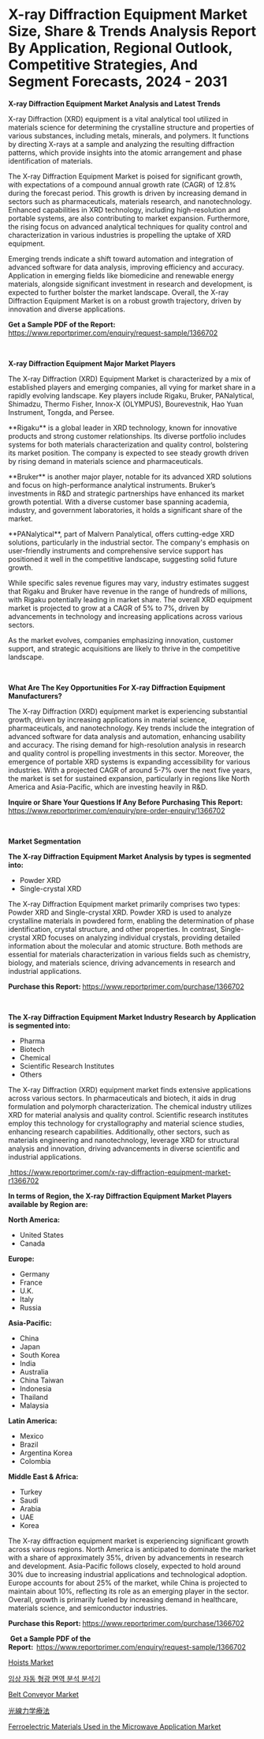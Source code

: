 <p><h1>X-ray Diffraction Equipment Market Size, Share & Trends Analysis Report By Application, Regional Outlook, Competitive Strategies, And Segment Forecasts, 2024 - 2031</h1></p><p><strong>X-ray Diffraction Equipment Market Analysis and Latest Trends</strong></p>
<p><p>X-ray Diffraction (XRD) equipment is a vital analytical tool utilized in materials science for determining the crystalline structure and properties of various substances, including metals, minerals, and polymers. It functions by directing X-rays at a sample and analyzing the resulting diffraction patterns, which provide insights into the atomic arrangement and phase identification of materials.</p><p>The X-ray Diffraction Equipment Market is poised for significant growth, with expectations of a compound annual growth rate (CAGR) of 12.8% during the forecast period. This growth is driven by increasing demand in sectors such as pharmaceuticals, materials research, and nanotechnology. Enhanced capabilities in XRD technology, including high-resolution and portable systems, are also contributing to market expansion. Furthermore, the rising focus on advanced analytical techniques for quality control and characterization in various industries is propelling the uptake of XRD equipment.</p><p>Emerging trends indicate a shift toward automation and integration of advanced software for data analysis, improving efficiency and accuracy. Application in emerging fields like biomedicine and renewable energy materials, alongside significant investment in research and development, is expected to further bolster the market landscape. Overall, the X-ray Diffraction Equipment Market is on a robust growth trajectory, driven by innovation and diverse applications.</p></p>
<p><strong>Get a Sample PDF of the Report:&nbsp;</strong> <a href="https://www.reportprimer.com/enquiry/request-sample/1366702">https://www.reportprimer.com/enquiry/request-sample/1366702</a></p>
<p>&nbsp;</p>
<p><strong>X-ray Diffraction Equipment Major Market Players</strong></p>
<p><p>The X-ray Diffraction (XRD) Equipment Market is characterized by a mix of established players and emerging companies, all vying for market share in a rapidly evolving landscape. Key players include Rigaku, Bruker, PANalytical, Shimadzu, Thermo Fisher, Innox-X (OLYMPUS), Bourevestnik, Hao Yuan Instrument, Tongda, and Persee.</p><p>**Rigaku** is a global leader in XRD technology, known for innovative products and strong customer relationships. Its diverse portfolio includes systems for both materials characterization and quality control, bolstering its market position. The company is expected to see steady growth driven by rising demand in materials science and pharmaceuticals.</p><p>**Bruker** is another major player, notable for its advanced XRD solutions and focus on high-performance analytical instruments. Bruker’s investments in R&D and strategic partnerships have enhanced its market growth potential. With a diverse customer base spanning academia, industry, and government laboratories, it holds a significant share of the market.</p><p>**PANalytical**, part of Malvern Panalytical, offers cutting-edge XRD solutions, particularly in the industrial sector. The company's emphasis on user-friendly instruments and comprehensive service support has positioned it well in the competitive landscape, suggesting solid future growth.</p><p>While specific sales revenue figures may vary, industry estimates suggest that Rigaku and Bruker have revenue in the range of hundreds of millions, with Rigaku potentially leading in market share. The overall XRD equipment market is projected to grow at a CAGR of 5% to 7%, driven by advancements in technology and increasing applications across various sectors.</p><p>As the market evolves, companies emphasizing innovation, customer support, and strategic acquisitions are likely to thrive in the competitive landscape.</p></p>
<p>&nbsp;</p>
<p><strong>What Are The Key Opportunities For X-ray Diffraction Equipment Manufacturers?</strong></p>
<p><p>The X-ray Diffraction (XRD) equipment market is experiencing substantial growth, driven by increasing applications in material science, pharmaceuticals, and nanotechnology. Key trends include the integration of advanced software for data analysis and automation, enhancing usability and accuracy. The rising demand for high-resolution analysis in research and quality control is propelling investments in this sector. Moreover, the emergence of portable XRD systems is expanding accessibility for various industries. With a projected CAGR of around 5-7% over the next five years, the market is set for sustained expansion, particularly in regions like North America and Asia-Pacific, which are investing heavily in R&D.</p></p>
<p><strong>Inquire or Share Your Questions If Any Before Purchasing This Report:</strong> <a href="https://www.reportprimer.com/enquiry/pre-order-enquiry/1366702">https://www.reportprimer.com/enquiry/pre-order-enquiry/1366702</a></p>
<p>&nbsp;</p>
<p><strong>Market Segmentation</strong></p>
<p><strong>The X-ray Diffraction Equipment Market Analysis by types is segmented into:</strong></p>
<p><ul><li>Powder XRD</li><li>Single-crystal XRD</li></ul></p>
<p><p>The X-ray Diffraction Equipment market primarily comprises two types: Powder XRD and Single-crystal XRD. Powder XRD is used to analyze crystalline materials in powdered form, enabling the determination of phase identification, crystal structure, and other properties. In contrast, Single-crystal XRD focuses on analyzing individual crystals, providing detailed information about the molecular and atomic structure. Both methods are essential for materials characterization in various fields such as chemistry, biology, and materials science, driving advancements in research and industrial applications.</p></p>
<p><strong>Purchase this Report:&nbsp;</strong><a href="https://www.reportprimer.com/purchase/1366702">https://www.reportprimer.com/purchase/1366702</a></p>
<p>&nbsp;</p>
<p><strong>The X-ray Diffraction Equipment Market Industry Research by Application is segmented into:</strong></p>
<p><ul><li>Pharma</li><li>Biotech</li><li>Chemical</li><li>Scientific Research Institutes</li><li>Others</li></ul></p>
<p><p>The X-ray Diffraction (XRD) equipment market finds extensive applications across various sectors. In pharmaceuticals and biotech, it aids in drug formulation and polymorph characterization. The chemical industry utilizes XRD for material analysis and quality control. Scientific research institutes employ this technology for crystallography and material science studies, enhancing research capabilities. Additionally, other sectors, such as materials engineering and nanotechnology, leverage XRD for structural analysis and innovation, driving advancements in diverse scientific and industrial applications.</p></p>
<p><a href="https://www.reportprimer.com/x-ray-diffraction-equipment-market-r1366702">&nbsp;https://www.reportprimer.com/x-ray-diffraction-equipment-market-r1366702</a></p>
<p><strong>In terms of Region, the X-ray Diffraction Equipment Market Players available by Region are:</strong></p>
<p>
    <p> <strong> North America: </strong>
        <ul>
            <li>United States</li>
            <li>Canada</li>
        </ul>
        </p> 
    <p> <strong> Europe: </strong>
        <ul>
            <li>Germany</li>
            <li>France</li>
            <li>U.K.</li>
            <li>Italy</li>
            <li>Russia</li>
        </ul>
        </p> 
    <p> <strong> Asia-Pacific: </strong>
        <ul>
            <li>China</li>
            <li>Japan</li>
            <li>South Korea</li>
            <li>India</li>
            <li>Australia</li>
            <li>China Taiwan</li>
            <li>Indonesia</li>
            <li>Thailand</li>
            <li>Malaysia</li>
        </ul>
        </p> 
    <p> <strong> Latin America: </strong>
        <ul>
            <li>Mexico</li>
            <li>Brazil</li>
            <li>Argentina Korea</li>
            <li>Colombia</li>
        </ul>
        </p> 
    <p> <strong> Middle East & Africa: </strong>
        <ul>
            <li>Turkey</li>
            <li>Saudi</li>
            <li>Arabia</li>
            <li>UAE</li>
            <li>Korea</li>
        </ul>
    </p>
    </p>
<p><p>The X-ray diffraction equipment market is experiencing significant growth across various regions. North America is anticipated to dominate the market with a share of approximately 35%, driven by advancements in research and development. Asia-Pacific follows closely, expected to hold around 30% due to increasing industrial applications and technological adoption. Europe accounts for about 25% of the market, while China is projected to maintain about 10%, reflecting its role as an emerging player in the sector. Overall, growth is primarily fueled by increasing demand in healthcare, materials science, and semiconductor industries.</p></p>
<p><strong>Purchase this Report: </strong><a href="https://www.reportprimer.com/purchase/1366702">https://www.reportprimer.com/purchase/1366702</a></p>
<p>&nbsp;<strong>Get a Sample PDF of the Report:&nbsp;&nbsp;</strong><a href="https://www.reportprimer.com/enquiry/request-sample/1366702">https://www.reportprimer.com/enquiry/request-sample/1366702</a></p>
<p><strong></strong></p>
<p><p><a href="https://www.linkedin.com/pulse/hoists-market-strategic-insights-product-evolution-9xq0e?trackingId=tK83q436Sf6HenapBi4v7g%3D%3D">Hoists Market</a></p><p><a href="https://medium.com/@kavonhansen21/%EC%9E%84%EC%83%81-%EC%9E%90%EB%8F%99-%ED%98%95%EA%B4%91-%EB%A9%B4%EC%97%AD-%EB%B6%84%EC%84%9D%EA%B8%B0-%EC%8B%9C%EC%9E%A5%EC%9D%98-%EC%A3%BC%EC%9A%94-%EB%8F%99%EC%9D%B8-%EB%B6%84%EC%84%9D-2024%EB%85%84%EB%B6%80%ED%84%B0-2031%EB%85%84%EA%B9%8C%EC%A7%80%EC%9D%98-%EC%8B%9C%EC%9E%A5-%EB%8F%99%ED%96%A5-%EB%B0%8F-%ED%96%A5%ED%9B%84-%EC%A0%84%EB%A7%9D-d96f6f8bfb71?postPublishedType=repub">임상 자동 형광 면역 분석 분석기</a></p><p><a href="https://www.linkedin.com/pulse/comprehensive-analysis-global-belt-conveyor-market-growth-4eyne?trackingId=Gj%2FNxz%2BbQnSTj2QVkZQvDg%3D%3D">Belt Conveyor Market</a></p><p><a href="https://medium.com/@taniawisozk/%E5%85%89%E7%B7%9A%E5%8A%9B%E5%AD%A6%E7%99%82%E6%B3%95%E5%B8%82%E5%A0%B4%E3%81%AF%E3%81%A9%E3%81%AE%E3%82%88%E3%81%86%E3%81%AB%E9%80%B2%E5%8C%96%E3%81%99%E3%82%8B%E3%81%AE%E3%81%A7%E3%81%97%E3%82%87%E3%81%86%E3%81%8B-2024%E5%B9%B4%E3%81%8B%E3%82%892031%E5%B9%B4%E3%81%BE%E3%81%A7%E3%81%AE%E5%B8%82%E5%A0%B4%E6%88%90%E9%95%B7%E5%88%86%E6%9E%90-d6dbdc143ba8?postPublishedType=repub">光線力学療法</a></p><p><a href="https://issuu.com/reportprime-2/docs/ferroelectric-materials-used-in-the_1c42bc4f5f59e9">Ferroelectric Materials Used in the Microwave Application Market</a></p></p>